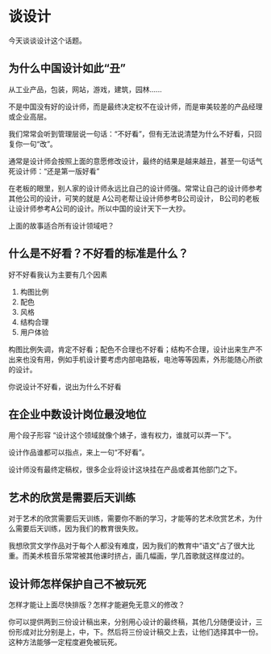 # 谈设计

今天谈谈设计这个话题。

## 为什么中国设计如此“丑”

从工业产品，包装，网站，游戏，建筑，园林......

不是中国没有好的设计师，而是最终决定权不在设计师，而是审美较差的产品经理或企业高层。

我们常常会听到管理层说一句话：“不好看”，但有无法说清楚为什么不好看，只回复你一句“改”。

通常是设计师会按照上面的意愿修改设计，最终的结果是越来越丑，甚至一句话气死设计师：“还是第一版好看”

在老板的眼里，别人家的设计师永远比自己的设计师强。常常让自己的设计师参考其他公司的设计，可笑的就是 A公司老帮让设计师参考B公司设计， B公司的老板让设计师参考A公司的设计。所以中国的设计天下一大抄。

上面的故事适合所有设计领域吧？

## 什么是不好看？不好看的标准是什么？

好不好看我认为主要有几个因素

1. 构图比例
1. 配色
1. 风格
1. 结构合理
1. 用户体验

构图比例失调，肯定不好看；配色不合理也不好看；结构不合理，设计出来生产不出来也没有用，例如手机设计要考虑内部电路板，电池等等因素，外形能随心所欲的设计。

你说设计不好看，说出为什么不好看

## 在企业中数设计岗位最没地位

用个段子形容 “设计这个领域就像个婊子，谁有权力，谁就可以弄一下”。

设计作品谁都可以指点，来上一句“不好看”。

设计师没有最终定稿权，很多企业将设计这块挂在产品或者其他部门之下。

## 艺术的欣赏是需要后天训练

对于艺术的欣赏需要后天训练，需要你不断的学习，才能等的艺术欣赏艺术，为什么需要后天训练，因为我们的教育很失败。

我想欣赏文学作品对于每个人都没有难度，因为我们的教育中“语文”占了很大比重。而美术核音乐常常被其他课时挤占，画几幅画，学几首歌就这样度过的。

## 设计师怎样保护自己不被玩死

怎样才能让上面尽快排版？怎样才能避免无意义的修改？

你可以提供两到三份设计稿出来，分别用心设计的最终稿，其他几分随便设计，三份形成对比分别是上，中，下。然后将三份设计稿交上去，让他们选择其中一份。这种方法能够一定程度避免被玩死。

